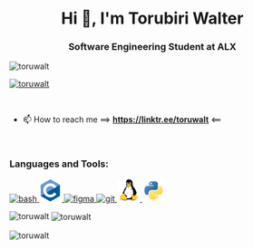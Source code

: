 <h1 align="center">Hi 👋, I'm Torubiri Walter</h1>
<h3 align="center"> Software Engineering Student at ALX </h3>

<p align="left"> <img src="https://komarev.com/ghpvc/?username=toruwalt&label=Profile%20views&color=0e75b6&style=flat" alt="toruwalt" /> </p>

<p align="left"> <a href="https://github.com/ryo-ma/github-profile-trophy"><img src="https://github-profile-trophy.vercel.app/?username=toruwalt" alt="toruwalt" /></a> </p>
<br>

- 📫 How to reach me ==> **https://linktr.ee/toruwalt** <==

<br>
<h3 align="left">Languages and Tools:</h3>
<p align="left"> <a href="https://www.gnu.org/software/bash/" target="_blank" rel="noreferrer"> <img src="https://www.vectorlogo.zone/logos/gnu_bash/gnu_bash-icon.svg" alt="bash" width="40" height="40"/> </a> <a href="https://www.cprogramming.com/" target="_blank" rel="noreferrer"> <img src="https://raw.githubusercontent.com/devicons/devicon/master/icons/c/c-original.svg" alt="c" width="40" height="40"/> </a> <a href="https://www.figma.com/" target="_blank" rel="noreferrer"> <img src="https://www.vectorlogo.zone/logos/figma/figma-icon.svg" alt="figma" width="40" height="40"/> </a> <a href="https://git-scm.com/" target="_blank" rel="noreferrer"> <img src="https://www.vectorlogo.zone/logos/git-scm/git-scm-icon.svg" alt="git" width="40" height="40"/> </a> <a href="https://www.linux.org/" target="_blank" rel="noreferrer"> <img src="https://raw.githubusercontent.com/devicons/devicon/master/icons/linux/linux-original.svg" alt="linux" width="40" height="40"/> </a> <a href="https://www.python.org" target="_blank" rel="noreferrer"> <img src="https://raw.githubusercontent.com/devicons/devicon/master/icons/python/python-original.svg" alt="python" width="40" height="40"/> </a> </p>

<p><img align="left" src="https://github-readme-stats.vercel.app/api/top-langs?username=toruwalt&show_icons=true&locale=en&layout=compact" alt="toruwalt" /></p>

<p>&nbsp;<img align="center" src="https://github-readme-stats.vercel.app/api?username=toruwalt&show_icons=true&locale=en" alt="toruwalt" /></p>

<p><img align="center" src="https://github-readme-streak-stats.herokuapp.com/?user=toruwalt&" alt="toruwalt" /></p>
